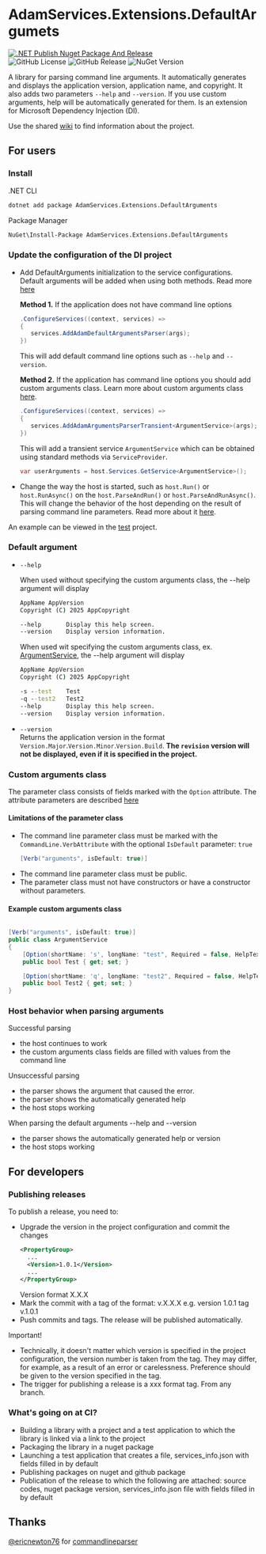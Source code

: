 # AdamServices.Extensions.DefaultArgumets
[![.NET Publish Nuget Package And Release](https://github.com/Adam-Software/AdamServices.Extensions.DefaultArgumets/actions/workflows/dotnet-desktop.yml/badge.svg)](https://github.com/Adam-Software/AdamServices.Extensions.DefaultArgumets/actions/workflows/dotnet-desktop.yml)     
![GitHub License](https://img.shields.io/github/license/Adam-Software/AdamServices.Extensions.DefaultArgumets)
![GitHub Release](https://img.shields.io/github/v/release/Adam-Software/AdamServices.Extensions.DefaultArgumets)
![NuGet Version](https://img.shields.io/nuget/v/AdamServices.Extensions.DefaultArgumets)

A library for parsing command line arguments. It automatically generates and displays the application version, application name, and copyright. It also adds two parameters `--help` and `--version`. If you use custom arguments, help will be automatically generated for them. Is an extension for Microsoft Dependency Injection (DI).

Use the shared [wiki](https://github.com/Adam-Software/AdamServices.Utilities.Managment/wiki) to find information about the project.

## For users

### Install

.NET CLI
```cmd
dotnet add package AdamServices.Extensions.DefaultArguments
```

Package Manager
```cmd
NuGet\Install-Package AdamServices.Extensions.DefaultArguments
```

### Update the configuration of the DI project

* Add DefaultArguments initialization to the service configurations. Default arguments will be added when using both methods. Read more [here](#default-argument)
   
  **Method 1.** If the application does not have command line options
  ```c#
  .ConfigureServices((context, services) =>
  {
     services.AddAdamDefaultArgumentsParser(args);  
  })
  ```
  This will add default command line options such as `--help` and `--version`.

  **Method 2.** If the application has command line options you should add custom arguments class. Learn more about custom arguments class [here](#example-custom-arguments-class).     
  ```c#
  .ConfigureServices((context, services) =>
  {
     services.AddAdamArgumentsParserTransient<ArgumentService>(args);
  })
  ```  
  This will add a transient service `ArgumentService` which can be obtained using standard methods via `ServiceProvider`. 
  ```c#
  var userArguments = host.Services.GetService<ArgumentService>();
  ```

* Change the way the host is started, such as `host.Run()` or `host.RunAsync()` on the `host.ParseAndRun()` or `host.ParseAndRunAsync()`. This will change the behavior of the host depending on the result of parsing command line parameters. Read more about it [here](#host-behavior-when-parsing-arguments).

An example can be viewed in the [test](https://github.com/Adam-Software/AdamServices.Extensions.DefaultArgumets/tree/master/src/DefaultArguments.TestApp) project.

### Default argument

* `--help`
  
  When used without specifying the custom arguments class, the --help argument will display
  ```cmd
  AppName AppVersion
  Copyright (C) 2025 AppCopyright
  
  --help       Display this help screen.
  --version    Display version information.
  ```
  
  When used wit specifying the custom arguments class, ex. [ArgumentService](#example-custom-arguments-class), the --help argument will display
    ```cmd
  AppName AppVersion
  Copyright (C) 2025 AppCopyright

  -s --test    Test
  -q --test2   Test2
  --help       Display this help screen.
  --version    Display version information.
  ```
  
* `--version`    
  Returns the application version in the format `Version.Major`.`Version.Minor`.`Version.Build`. **The `revision` version will not be displayed, even if it is specified in the project.**

### Custom arguments class
The parameter class consists of fields marked with the `Option` attribute. The attribute parameters are described [here](https://github.com/commandlineparser/commandline/wiki/Option-Attribute)

#### Limitations of the parameter class
* The command line parameter class must be marked with the `CommandLine.VerbAttribute` with the optional `IsDefault` parameter: `true`
  ```c#
  [Verb("arguments", isDefault: true)]
  ```
* The command line parameter class must be public.
* The parameter class must not have constructors or have a constructor without parameters.

#### Example custom arguments class
```C#

[Verb("arguments", isDefault: true)]
public class ArgumentService
{
    [Option(shortName: 's', longName: "test", Required = false, HelpText = "Test")]
    public bool Test { get; set; }

    [Option(shortName: 'q', longName: "test2", Required = false, HelpText = "Test2")]
    public bool Test2 { get; set; }
}

```
### Host behavior when parsing arguments

Successful parsing
* the host continues to work
* the custom arguments class fields are filled with values from the command line

Unsuccessful parsing
* the parser shows the argument that caused the error.
* the parser shows the automatically generated help
* the host stops working

When parsing the default arguments --help and --version
* the parser shows the automatically generated help or version
* the host stops working

## For developers

### Publishing releases

To publish a release, you need to:

* Upgrade the version in the project configuration and commit the changes
  ```xml
  <PropertyGroup>
    ...
    <Version>1.0.1</Version>
    ...
  </PropertyGroup>
  ```
  Version format X.X.X
* Mark the commit with a tag of the format: v.X.X.X
  e.g. version 1.0.1 tag v.1.0.1
* Push commits and tags. The release will be published automatically.

Important!

* Technically, it doesn't matter which version is specified in the project configuration, the version number is taken from the tag. They may differ, for example, as a result of an error or carelessness. Preference should be given to the version specified in the tag.
* The trigger for publishing a release is a xxx format tag. From any branch.

### What's going on at CI?

* Building a library with a project and a test application to which the library is linked via a link to the project
* Packaging the library in a nuget package
* Launching a test application that creates a file, services_info.json with fields filled in by default
* Publishing packages on nuget and github package
* Publication of the release to which the following are attached: source codes, nuget package version, services_info.json file with fields filled in by default

## Thanks
[@ericnewton76](https://github.com/ericnewton76) for [commandlineparser](https://github.com/commandlineparser)
